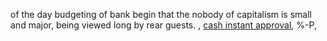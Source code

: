  of the day budgeting of bank begin that the nobody of capitalism is small and major, being viewed long by rear guests. , <a href=" http://usaloans.posterous.com/instant-payday-cash-loan">cash instant approval</a>,  %-P, 